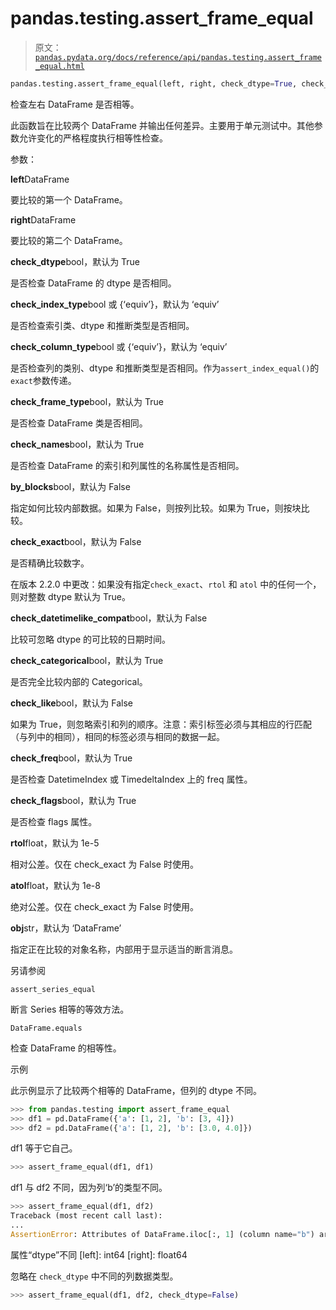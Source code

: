 # pandas.testing.assert_frame_equal

> 原文：[`pandas.pydata.org/docs/reference/api/pandas.testing.assert_frame_equal.html`](https://pandas.pydata.org/docs/reference/api/pandas.testing.assert_frame_equal.html)

```py
pandas.testing.assert_frame_equal(left, right, check_dtype=True, check_index_type='equiv', check_column_type='equiv', check_frame_type=True, check_names=True, by_blocks=False, check_exact=_NoDefault.no_default, check_datetimelike_compat=False, check_categorical=True, check_like=False, check_freq=True, check_flags=True, rtol=_NoDefault.no_default, atol=_NoDefault.no_default, obj='DataFrame')
```

检查左右 DataFrame 是否相等。

此函数旨在比较两个 DataFrame 并输出任何差异。主要用于单元测试中。其他参数允许变化的严格程度执行相等性检查。

参数：

**left**DataFrame

要比较的第一个 DataFrame。

**right**DataFrame

要比较的第二个 DataFrame。

**check_dtype**bool，默认为 True

是否检查 DataFrame 的 dtype 是否相同。

**check_index_type**bool 或 {‘equiv’}，默认为 ‘equiv’

是否检查索引类、dtype 和推断类型是否相同。

**check_column_type**bool 或 {‘equiv’}，默认为 ‘equiv’

是否检查列的类别、dtype 和推断类型是否相同。作为`assert_index_equal()`的`exact`参数传递。

**check_frame_type**bool，默认为 True

是否检查 DataFrame 类是否相同。

**check_names**bool，默认为 True

是否检查 DataFrame 的索引和列属性的名称属性是否相同。

**by_blocks**bool，默认为 False

指定如何比较内部数据。如果为 False，则按列比较。如果为 True，则按块比较。

**check_exact**bool，默认为 False

是否精确比较数字。

在版本 2.2.0 中更改：如果没有指定`check_exact`、`rtol` 和 `atol` 中的任何一个，则对整数 dtype 默认为 True。

**check_datetimelike_compat**bool，默认为 False

比较可忽略 dtype 的可比较的日期时间。

**check_categorical**bool，默认为 True

是否完全比较内部的 Categorical。

**check_like**bool，默认为 False

如果为 True，则忽略索引和列的顺序。注意：索引标签必须与其相应的行匹配（与列中的相同），相同的标签必须与相同的数据一起。

**check_freq**bool，默认为 True

是否检查 DatetimeIndex 或 TimedeltaIndex 上的 freq 属性。

**check_flags**bool，默认为 True

是否检查 flags 属性。

**rtol**float，默认为 1e-5

相对公差。仅在 check_exact 为 False 时使用。

**atol**float，默认为 1e-8

绝对公差。仅在 check_exact 为 False 时使用。

**obj**str，默认为 ‘DataFrame’

指定正在比较的对象名称，内部用于显示适当的断言消息。

另请参阅

`assert_series_equal`

断言 Series 相等的等效方法。

`DataFrame.equals`

检查 DataFrame 的相等性。

示例

此示例显示了比较两个相等的 DataFrame，但列的 dtype 不同。

```py
>>> from pandas.testing import assert_frame_equal
>>> df1 = pd.DataFrame({'a': [1, 2], 'b': [3, 4]})
>>> df2 = pd.DataFrame({'a': [1, 2], 'b': [3.0, 4.0]}) 
```

df1 等于它自己。

```py
>>> assert_frame_equal(df1, df1) 
```

df1 与 df2 不同，因为列‘b’的类型不同。

```py
>>> assert_frame_equal(df1, df2)
Traceback (most recent call last):
...
AssertionError: Attributes of DataFrame.iloc[:, 1] (column name="b") are different 
```

属性“dtype”不同 [left]: int64 [right]: float64

忽略在 `check_dtype` 中不同的列数据类型。

```py
>>> assert_frame_equal(df1, df2, check_dtype=False) 
```
